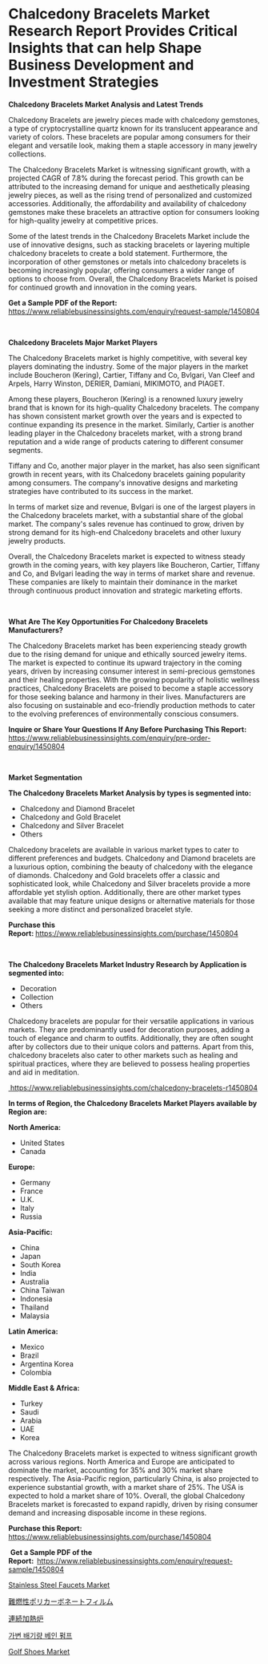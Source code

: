 <p><h1>Chalcedony Bracelets Market Research Report Provides Critical Insights that can help Shape Business Development and Investment Strategies</h1></p><p><strong>Chalcedony Bracelets Market Analysis and Latest Trends</strong></p>
<p><p>Chalcedony Bracelets are jewelry pieces made with chalcedony gemstones, a type of cryptocrystalline quartz known for its translucent appearance and variety of colors. These bracelets are popular among consumers for their elegant and versatile look, making them a staple accessory in many jewelry collections.</p><p>The Chalcedony Bracelets Market is witnessing significant growth, with a projected CAGR of 7.8% during the forecast period. This growth can be attributed to the increasing demand for unique and aesthetically pleasing jewelry pieces, as well as the rising trend of personalized and customized accessories. Additionally, the affordability and availability of chalcedony gemstones make these bracelets an attractive option for consumers looking for high-quality jewelry at competitive prices.</p><p>Some of the latest trends in the Chalcedony Bracelets Market include the use of innovative designs, such as stacking bracelets or layering multiple chalcedony bracelets to create a bold statement. Furthermore, the incorporation of other gemstones or metals into chalcedony bracelets is becoming increasingly popular, offering consumers a wider range of options to choose from. Overall, the Chalcedony Bracelets Market is poised for continued growth and innovation in the coming years.</p></p>
<p><strong>Get a Sample PDF of the Report:&nbsp;</strong> <a href="https://www.reliablebusinessinsights.com/enquiry/request-sample/1450804">https://www.reliablebusinessinsights.com/enquiry/request-sample/1450804</a></p>
<p>&nbsp;</p>
<p><strong>Chalcedony Bracelets Major Market Players</strong></p>
<p><p>The Chalcedony Bracelets market is highly competitive, with several key players dominating the industry. Some of the major players in the market include Boucheron (Kering), Cartier, Tiffany and Co, Bvlgari, Van Cleef and Arpels, Harry Winston, DERIER, Damiani, MIKIMOTO, and PIAGET.</p><p>Among these players, Boucheron (Kering) is a renowned luxury jewelry brand that is known for its high-quality Chalcedony bracelets. The company has shown consistent market growth over the years and is expected to continue expanding its presence in the market. Similarly, Cartier is another leading player in the Chalcedony bracelets market, with a strong brand reputation and a wide range of products catering to different consumer segments.</p><p>Tiffany and Co, another major player in the market, has also seen significant growth in recent years, with its Chalcedony bracelets gaining popularity among consumers. The company's innovative designs and marketing strategies have contributed to its success in the market.</p><p>In terms of market size and revenue, Bvlgari is one of the largest players in the Chalcedony bracelets market, with a substantial share of the global market. The company's sales revenue has continued to grow, driven by strong demand for its high-end Chalcedony bracelets and other luxury jewelry products.</p><p>Overall, the Chalcedony Bracelets market is expected to witness steady growth in the coming years, with key players like Boucheron, Cartier, Tiffany and Co, and Bvlgari leading the way in terms of market share and revenue. These companies are likely to maintain their dominance in the market through continuous product innovation and strategic marketing efforts.</p></p>
<p>&nbsp;</p>
<p><strong>What Are The Key Opportunities For Chalcedony Bracelets Manufacturers?</strong></p>
<p><p>The Chalcedony Bracelets market has been experiencing steady growth due to the rising demand for unique and ethically sourced jewelry items. The market is expected to continue its upward trajectory in the coming years, driven by increasing consumer interest in semi-precious gemstones and their healing properties. With the growing popularity of holistic wellness practices, Chalcedony Bracelets are poised to become a staple accessory for those seeking balance and harmony in their lives. Manufacturers are also focusing on sustainable and eco-friendly production methods to cater to the evolving preferences of environmentally conscious consumers.</p></p>
<p><strong>Inquire or Share Your Questions If Any Before Purchasing This Report:</strong> <a href="https://www.reliablebusinessinsights.com/enquiry/pre-order-enquiry/1450804">https://www.reliablebusinessinsights.com/enquiry/pre-order-enquiry/1450804</a></p>
<p>&nbsp;</p>
<p><strong>Market Segmentation</strong></p>
<p><strong>The Chalcedony Bracelets Market Analysis by types is segmented into:</strong></p>
<p><ul><li>Chalcedony and Diamond Bracelet</li><li>Chalcedony and Gold Bracelet</li><li>Chalcedony and Silver Bracelet</li><li>Others</li></ul></p>
<p><p>Chalcedony bracelets are available in various market types to cater to different preferences and budgets. Chalcedony and Diamond bracelets are a luxurious option, combining the beauty of chalcedony with the elegance of diamonds. Chalcedony and Gold bracelets offer a classic and sophisticated look, while Chalcedony and Silver bracelets provide a more affordable yet stylish option. Additionally, there are other market types available that may feature unique designs or alternative materials for those seeking a more distinct and personalized bracelet style.</p></p>
<p><strong>Purchase this Report:&nbsp;</strong><a href="https://www.reliablebusinessinsights.com/purchase/1450804">https://www.reliablebusinessinsights.com/purchase/1450804</a></p>
<p>&nbsp;</p>
<p><strong>The Chalcedony Bracelets Market Industry Research by Application is segmented into:</strong></p>
<p><ul><li>Decoration</li><li>Collection</li><li>Others</li></ul></p>
<p><p>Chalcedony bracelets are popular for their versatile applications in various markets. They are predominantly used for decoration purposes, adding a touch of elegance and charm to outfits. Additionally, they are often sought after by collectors due to their unique colors and patterns. Apart from this, chalcedony bracelets also cater to other markets such as healing and spiritual practices, where they are believed to possess healing properties and aid in meditation.</p></p>
<p><a href="https://www.reliablebusinessinsights.com/chalcedony-bracelets-r1450804">&nbsp;https://www.reliablebusinessinsights.com/chalcedony-bracelets-r1450804</a></p>
<p><strong>In terms of Region, the Chalcedony Bracelets Market Players available by Region are:</strong></p>
<p>
    <p> <strong> North America: </strong>
        <ul>
            <li>United States</li>
            <li>Canada</li>
        </ul>
        </p> 
    <p> <strong> Europe: </strong>
        <ul>
            <li>Germany</li>
            <li>France</li>
            <li>U.K.</li>
            <li>Italy</li>
            <li>Russia</li>
        </ul>
        </p> 
    <p> <strong> Asia-Pacific: </strong>
        <ul>
            <li>China</li>
            <li>Japan</li>
            <li>South Korea</li>
            <li>India</li>
            <li>Australia</li>
            <li>China Taiwan</li>
            <li>Indonesia</li>
            <li>Thailand</li>
            <li>Malaysia</li>
        </ul>
        </p> 
    <p> <strong> Latin America: </strong>
        <ul>
            <li>Mexico</li>
            <li>Brazil</li>
            <li>Argentina Korea</li>
            <li>Colombia</li>
        </ul>
        </p> 
    <p> <strong> Middle East & Africa: </strong>
        <ul>
            <li>Turkey</li>
            <li>Saudi</li>
            <li>Arabia</li>
            <li>UAE</li>
            <li>Korea</li>
        </ul>
    </p>
    </p>
<p><p>The Chalcedony Bracelets market is expected to witness significant growth across various regions. North America and Europe are anticipated to dominate the market, accounting for 35% and 30% market share respectively. The Asia-Pacific region, particularly China, is also projected to experience substantial growth, with a market share of 25%. The USA is expected to hold a market share of 10%. Overall, the global Chalcedony Bracelets market is forecasted to expand rapidly, driven by rising consumer demand and increasing disposable income in these regions.</p></p>
<p><strong>Purchase this Report: </strong><a href="https://www.reliablebusinessinsights.com/purchase/1450804">https://www.reliablebusinessinsights.com/purchase/1450804</a></p>
<p>&nbsp;<strong>Get a Sample PDF of the Report:&nbsp;&nbsp;</strong><a href="https://www.reliablebusinessinsights.com/enquiry/request-sample/1450804">https://www.reliablebusinessinsights.com/enquiry/request-sample/1450804</a></p>
<p><strong></strong></p>
<p><p><a href="https://github.com/nathandecarvalho/Market-Research-Report-List-3/blob/main/stainless-steel-faucets-market.md">Stainless Steel Faucets Market</a></p><p><a href="https://github.com/EstelWisozk1/Market-Research-Report-List-2/blob/main/6140442143461.md">難燃性ポリカーボネートフィルム</a></p><p><a href="https://github.com/lrlmopnhwd79300/Market-Research-Report-List-2/blob/main/3245930143460.md">連続加熱炉</a></p><p><a href="https://github.com/OliverBarry1954/Market-Research-Report-List-1/blob/main/8321767151199.md">가변 배기량 베인 펌프</a></p><p><a href="https://github.com/kosella/Market-Research-Report-List-3/blob/main/golf-shoes-market.md">Golf Shoes Market</a></p></p>